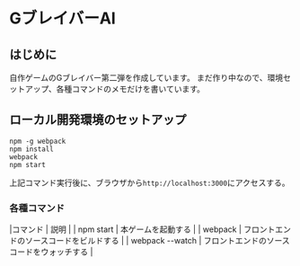 # GブレイバーAI

## はじめに
自作ゲームのGブレイバー第二弾を作成しています。
まだ作り中なので、環境セットアップ、各種コマンドのメモだけを書いています。

## ローカル開発環境のセットアップ

```
npm -g webpack
npm install
webpack
npm start
```

上記コマンド実行後に、ブラウザから`http://localhost:3000`にアクセスする。

### 各種コマンド

|コマンド                      | 説明                                   |
| npm start                   | 本ゲームを起動する                       |
| webpack                     | フロントエンドのソースコードをビルドする    |
| webpack --watch             | フロントエンドのソースコードをウォッチする  |